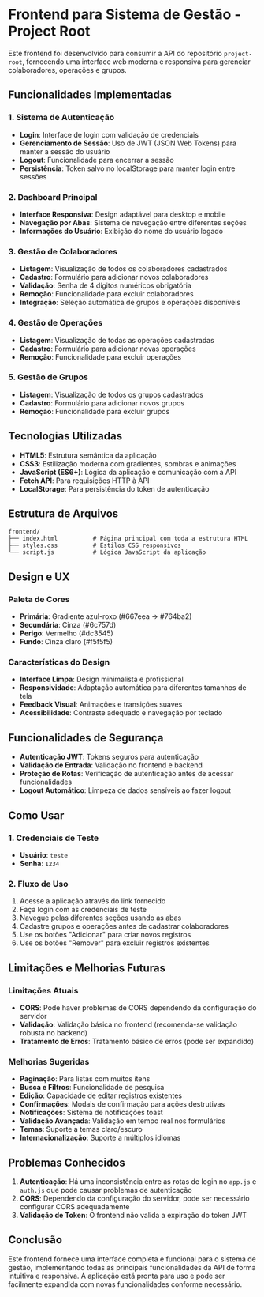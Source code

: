 # Frontend para Sistema de Gestão - Project Root

Este frontend foi desenvolvido para consumir a API do repositório `project-root`, fornecendo uma interface web moderna e responsiva para gerenciar colaboradores, operações e grupos.

## Funcionalidades Implementadas

### 1. Sistema de Autenticação
- **Login**: Interface de login com validação de credenciais
- **Gerenciamento de Sessão**: Uso de JWT (JSON Web Tokens) para manter a sessão do usuário
- **Logout**: Funcionalidade para encerrar a sessão
- **Persistência**: Token salvo no localStorage para manter login entre sessões

### 2. Dashboard Principal
- **Interface Responsiva**: Design adaptável para desktop e mobile
- **Navegação por Abas**: Sistema de navegação entre diferentes seções
- **Informações do Usuário**: Exibição do nome do usuário logado

### 3. Gestão de Colaboradores
- **Listagem**: Visualização de todos os colaboradores cadastrados
- **Cadastro**: Formulário para adicionar novos colaboradores
- **Validação**: Senha de 4 dígitos numéricos obrigatória
- **Remoção**: Funcionalidade para excluir colaboradores
- **Integração**: Seleção automática de grupos e operações disponíveis

### 4. Gestão de Operações
- **Listagem**: Visualização de todas as operações cadastradas
- **Cadastro**: Formulário para adicionar novas operações
- **Remoção**: Funcionalidade para excluir operações

### 5. Gestão de Grupos
- **Listagem**: Visualização de todos os grupos cadastrados
- **Cadastro**: Formulário para adicionar novos grupos
- **Remoção**: Funcionalidade para excluir grupos

## Tecnologias Utilizadas

- **HTML5**: Estrutura semântica da aplicação
- **CSS3**: Estilização moderna com gradientes, sombras e animações
- **JavaScript (ES6+)**: Lógica da aplicação e comunicação com a API
- **Fetch API**: Para requisições HTTP à API
- **LocalStorage**: Para persistência do token de autenticação

## Estrutura de Arquivos

```
frontend/
├── index.html          # Página principal com toda a estrutura HTML
├── styles.css          # Estilos CSS responsivos
└── script.js           # Lógica JavaScript da aplicação
```

## Design e UX

### Paleta de Cores
- **Primária**: Gradiente azul-roxo (#667eea → #764ba2)
- **Secundária**: Cinza (#6c757d)
- **Perigo**: Vermelho (#dc3545)
- **Fundo**: Cinza claro (#f5f5f5)

### Características do Design
- **Interface Limpa**: Design minimalista e profissional
- **Responsividade**: Adaptação automática para diferentes tamanhos de tela
- **Feedback Visual**: Animações e transições suaves
- **Acessibilidade**: Contraste adequado e navegação por teclado

## Funcionalidades de Segurança

- **Autenticação JWT**: Tokens seguros para autenticação
- **Validação de Entrada**: Validação no frontend e backend
- **Proteção de Rotas**: Verificação de autenticação antes de acessar funcionalidades
- **Logout Automático**: Limpeza de dados sensíveis ao fazer logout

## Como Usar

### 1. Credenciais de Teste
- **Usuário**: `teste`
- **Senha**: `1234`

### 2. Fluxo de Uso
1. Acesse a aplicação através do link fornecido
2. Faça login com as credenciais de teste
3. Navegue pelas diferentes seções usando as abas
4. Cadastre grupos e operações antes de cadastrar colaboradores
5. Use os botões "Adicionar" para criar novos registros
6. Use os botões "Remover" para excluir registros existentes

## Limitações e Melhorias Futuras

### Limitações Atuais
- **CORS**: Pode haver problemas de CORS dependendo da configuração do servidor
- **Validação**: Validação básica no frontend (recomenda-se validação robusta no backend)
- **Tratamento de Erros**: Tratamento básico de erros (pode ser expandido)

### Melhorias Sugeridas
- **Paginação**: Para listas com muitos itens
- **Busca e Filtros**: Funcionalidade de pesquisa
- **Edição**: Capacidade de editar registros existentes
- **Confirmações**: Modais de confirmação para ações destrutivas
- **Notificações**: Sistema de notificações toast
- **Validação Avançada**: Validação em tempo real nos formulários
- **Temas**: Suporte a temas claro/escuro
- **Internacionalização**: Suporte a múltiplos idiomas

## Problemas Conhecidos

1. **Autenticação**: Há uma inconsistência entre as rotas de login no `app.js` e `auth.js` que pode causar problemas de autenticação
2. **CORS**: Dependendo da configuração do servidor, pode ser necessário configurar CORS adequadamente
3. **Validação de Token**: O frontend não valida a expiração do token JWT

## Conclusão

Este frontend fornece uma interface completa e funcional para o sistema de gestão, implementando todas as principais funcionalidades da API de forma intuitiva e responsiva. A aplicação está pronta para uso e pode ser facilmente expandida com novas funcionalidades conforme necessário.

